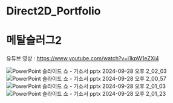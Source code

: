 # Direct2D_Portfolio
 
# 메탈슬러그2

유튜브 영상 : https://www.youtube.com/watch?v=i1kpW1eZXi4

![PowerPoint 슬라이드 쇼  -  기소서 pptx 2024-09-28 오후 2_02_03](https://github.com/user-attachments/assets/3d001644-3a52-45eb-9502-da3bfa0619a2)
![PowerPoint 슬라이드 쇼  -  기소서 pptx 2024-09-28 오후 2_00_57](https://github.com/user-attachments/assets/8b16f2be-e10c-4b1b-89c2-c2bd85810ae3)
![PowerPoint 슬라이드 쇼  -  기소서 pptx 2024-09-28 오후 2_01_03](https://github.com/user-attachments/assets/012271e0-0fa2-4e9b-8f00-204832bb1fbd)
![PowerPoint 슬라이드 쇼  -  기소서 pptx 2024-09-28 오후 2_01_23](https://github.com/user-attachments/assets/bb9d5483-d667-4f03-b8aa-39465fee7942)
